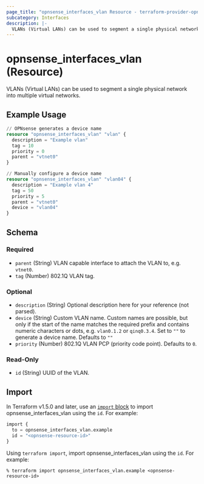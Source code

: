 ```yaml
---
page_title: "opnsense_interfaces_vlan Resource - terraform-provider-opnsense"
subcategory: Interfaces
description: |-
  VLANs (Virtual LANs) can be used to segment a single physical network into multiple virtual networks.
---
```


# opnsense_interfaces_vlan (Resource)

VLANs (Virtual LANs) can be used to segment a single physical network into multiple virtual networks.

## Example Usage

```terraform
// OPNsense generates a device name
resource "opnsense_interfaces_vlan" "vlan" {
  description = "Example vlan"
  tag = 10
  priority = 0
  parent = "vtnet0"
}

// Manually configure a device name
resource "opnsense_interfaces_vlan" "vlan04" {
  description = "Example vlan 4"
  tag = 50
  priority = 5
  parent = "vtnet0"
  device = "vlan04"
}
```

<!-- schema generated by tfplugindocs -->
## Schema

### Required

- `parent` (String) VLAN capable interface to attach the VLAN to, e.g. `vtnet0`.
- `tag` (Number) 802.1Q VLAN tag.

### Optional

- `description` (String) Optional description here for your reference (not parsed).
- `device` (String) Custom VLAN name. Custom names are possible, but only if the start of the name matches the required prefix and contains numeric characters or dots, e.g. `vlan0.1.2` or `qinq0.3.4`. Set to `""` to generate a device name. Defaults to `""`
- `priority` (Number) 802.1Q VLAN PCP (priority code point). Defaults to `0`.

### Read-Only

- `id` (String) UUID of the VLAN.

## Import

In Terraform v1.5.0 and later, use an [`import` block](https://developer.hashicorp.com/terraform/language/import) to import opnsense_interfaces_vlan using the `id`. For example:

```terraform
import {
  to = opnsense_interfaces_vlan.example
  id = "<opnsense-resource-id>"
}
```

Using `terraform import`, import opnsense_interfaces_vlan using the `id`. For example:

```console
% terraform import opnsense_interfaces_vlan.example <opnsense-resource-id>
```